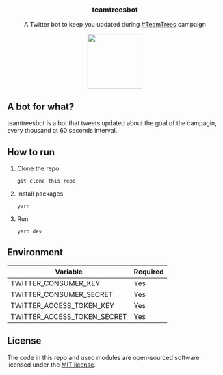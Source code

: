 <p align="center">
  <h3 align="center">teamtreesbot</h3>
  <p align="center">A Twitter bot to keep you updated during <a href="https://twitter.com/search?q=%23TeamTrees" target="_blank">#TeamTrees</a> campaign</p>
  <p align="center">
    <a href="https://twitter.com/SaplingBot" target="_blank">
      <img src="https://pbs.twimg.com/profile_images/1188562521181032449/Fm1yqPQl_400x400.png" width="128" />
    </a>
  </p>
</p>

## A bot for what?
teamtreesbot is a bot that tweets updated about the goal of the campagin, every thousand at 60 seconds interval.

## How to run
1. Clone the repo
   ```
   git clone this repo
   ```
2. Install packages
   ```
   yarn
   ```
3. Run
   ```
   yarn dev
   ```

## Environment
| Variable                    | Required |
| --------------------------- | -------- |
| TWITTER_CONSUMER_KEY        | Yes      |
| TWITTER_CONSUMER_SECRET     | Yes      |
| TWITTER_ACCESS_TOKEN_KEY    | Yes      |
| TWITTER_ACCESS_TOKEN_SECRET | Yes      |

## License
The code in this repo and used modules are open-sourced software licensed under the [MIT license](LICENSE.md).
